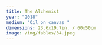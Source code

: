 ```yaml
---
title: The Alchemist
year: "2018"
medium: "Oil on canvas "
dimensions: 23.6x19.7in. / 60x50cm
image: /img/fables/34.jpeg
---
```




